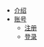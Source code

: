 * [介绍](README.md)
* [账号](account/README.md)
  * [注册](account/register.md)
  * [登录](account/login.md)
